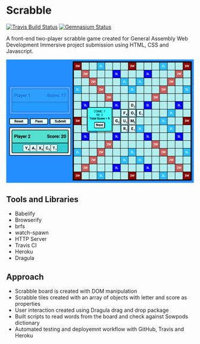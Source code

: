 # Scrabble

[![Travis Build Status](https://img.shields.io/travis/caalberts/scrabble.svg?style=flat-square)](https://travis-ci.org/caalberts/scrabble)
[![Gemnasium Status](https://img.shields.io/gemnasium/caalberts/scrabble.svg?style=flat-square)](https://gemnasium.com/caalberts/scrabble)

A front-end two-player scrabble game created for General Assembly Web Development Immersive project submission using HTML, CSS and Javascript.

[![Screenshot of Scrabble](docs/scrabble.png)](http://scrabble.caalberts.xyz)

## Tools and Libraries
- Babelify
- Browserify
- brfs
- watch-spawn
- HTTP Server
- Travis CI
- Heroku
- Dragula

## Approach
- Scrabble board is created with DOM manipulation
- Scrabble tiles created with an array of objects with letter and score as properties
- User interaction created using Dragula drag and drop package
- Built scripts to read words from the board and check against Sowpods dictionary
- Automated testing and deployemnt workflow with GitHub, Travis and Heroku
